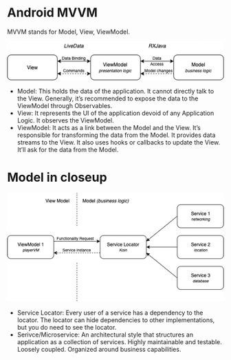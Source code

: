 # Android MVVM
MVVM stands for Model, View, ViewModel.

![MVVM Schematics](./mvvm.png)

  - Model: This holds the data of the application. It cannot directly talk to the View. Generally, it’s recommended to expose the data to the ViewModel through Observables.
  - View: It represents the UI of the application devoid of any Application Logic. It observes the ViewModel.
  - ViewModel: It acts as a link between the Model and the View. It’s responsible for transforming the data from the Model. It provides data streams to the View. It also uses hooks or callbacks to update the View. It’ll ask for the data from the Model.

# Model in closeup

![Model Schematics](./Model.png)

  - Service Locator: Every user of a service has a dependency to the locator. The locator can hide dependencies to other implementations, but you do need to see the locator.
  - Serivce/Microservice: An architectural style that structures an application as a collection of services. Highly maintainable and testable. Loosely coupled. Organized around business capabilities.
